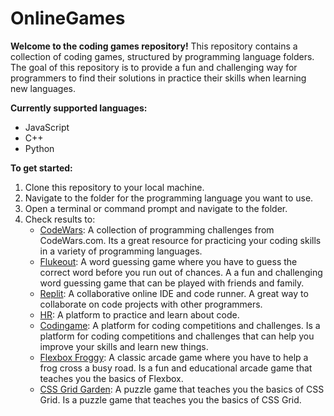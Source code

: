 # OnlineGames
**Welcome to the coding games repository!**
This repository contains a collection of coding games, structured by programming language folders. The goal of this repository is to provide a fun and challenging way for programmers to find their solutions in practice their skills when learning new languages.

**Currently supported languages:**
* JavaScript
* C++
* Python


**To get started:**
1. Clone this repository to your local machine.
2. Navigate to the folder for the programming language you want to use.
3. Open a terminal or command prompt and navigate to the folder.
4. Check results to:
    * [CodeWars](https://www.codewars.com/): A collection of programming challenges from CodeWars.com. Its a great resource for practicing your coding skills in a variety of programming languages.
    * [Flukeout](https://flukeout.github.io/#): A word guessing game where you have to guess the correct word before you run out of chances. A  a fun and challenging word guessing game that can be played with friends and family.
    * [Replit](https://replit.com/): A collaborative online IDE and code runner. A great way to collaborate on code projects with other programmers.
    * [HR](https://hackerrank.com/): A platform to practice and learn about code.
    * [Codingame](https://www.codingame.com/): A platform for coding competitions and challenges. Is a platform for coding competitions and challenges that can help you improve your skills and learn new things.
    * [Flexbox Froggy](https://flexboxfroggy.com/): A classic arcade game where you have to help a frog cross a busy road. Is a fun and educational arcade game that teaches you the basics of Flexbox.
    * [CSS Grid Garden](https://cssgridgarden.com/): A puzzle game that teaches you the basics of CSS Grid. Is a puzzle game that teaches you the basics of CSS Grid.